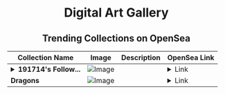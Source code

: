 <div align="center">

# Digital Art Gallery

## Trending Collections on OpenSea

| Collection Name                       | Image                                                                                     | Description                       | OpenSea Link                                                                                          |
|---------------------------------------|-------------------------------------------------------------------------------------------|-----------------------------------|--------------------------------------------------------------------------------------------------------|
| **<details><summary>191714's Follow...</summary>191714's Follower</details>** | ![Image](https://i.seadn.io/s/raw/files/19f9f090920392cc3650cbdf4361755b.png?w=500&auto=format?w=200&auto=format) |  | <details><summary>Link</summary>[191714's Follower](https://opensea.io/collection/191714-s-follower)</details> |
| **Dragons** | ![Image](https://i.seadn.io/s/raw/files/9bd121369ca3ab5f9f60e14fb96435c1.jpg?w=500&auto=format?w=200&auto=format) |  | <details><summary>Link</summary>[Dragons](https://opensea.io/collection/dragons-291)</details> |

</div>